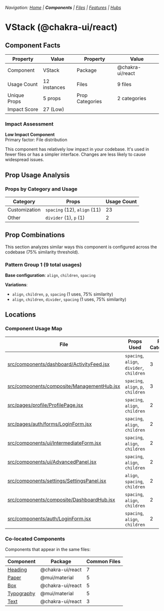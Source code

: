 
*Navigation: [Home](../../index.md) | **Components** | [Files](../../files.md) | [Features](../../features.md) | [Hubs](../../hubs.md)*



# VStack (@chakra-ui/react)

## Component Facts

| Property | Value | Property | Value |
|----------|-------|----------|-------|
| Component | VStack | Package | @chakra-ui/react |
| Usage Count | 12 instances | Files | 9 files |
| Unique Props | 5 props | Prop Categories | 2 categories |
| Impact Score | 27 (Low) | | |

### Impact Assessment

**Low Impact Component**  
Primary factor: File distribution

This component has relatively low impact in your codebase. It&#x27;s used in fewer files or has a simpler interface. Changes are less likely to cause widespread issues.

## Prop Usage Analysis

### Props by Category and Usage

| Category | Props | Usage Count |
|----------|-------|-------------|
| Customization | `spacing` (12), `align` (11) | 23 |
| Other | `divider` (1), `p` (1) | 2 |

## Prop Combinations

This section analyzes similar ways this component is configured across the codebase (75% similarity threshold).

### Pattern Group 1 (9 total usages)

**Base configuration**: `align`, `children`, `spacing`

**Variations**:
- `align`, `children`, `p`, `spacing` (1 uses, 75% similarity)
- `align`, `children`, `divider`, `spacing` (1 uses, 75% similarity)


## Locations

### Component Usage Map

| File | Props Used | Prop Categories |
|------|------------|----------------|
| [src/components/dashboard/ActivityFeed.jsx](https://github.com/star4beam/react-import-analyzer/blob/main/test-project/src/components/dashboard/ActivityFeed.jsx) | `spacing`, `align`, `divider`, `children` | 3 |
| [src/components/composite/ManagementHub.jsx](https://github.com/star4beam/react-import-analyzer/blob/main/test-project/src/components/composite/ManagementHub.jsx) | `spacing`, `align`, `p`, `children` | 3 |
| [src/pages/profile/ProfilePage.jsx](https://github.com/star4beam/react-import-analyzer/blob/main/test-project/src/pages/profile/ProfilePage.jsx) | `spacing`, `align`, `children` | 2 |
| [src/pages/auth/forms/LoginForm.jsx](https://github.com/star4beam/react-import-analyzer/blob/main/test-project/src/pages/auth/forms/LoginForm.jsx) | `spacing`, `align`, `children` | 2 |
| [src/components/ui/IntermediateForm.jsx](https://github.com/star4beam/react-import-analyzer/blob/main/test-project/src/components/ui/IntermediateForm.jsx) | `spacing`, `align`, `children` | 2 |
| [src/components/ui/AdvancedPanel.jsx](https://github.com/star4beam/react-import-analyzer/blob/main/test-project/src/components/ui/AdvancedPanel.jsx) | `spacing`, `align`, `children` | 2 |
| [src/components/settings/SettingsPanel.jsx](https://github.com/star4beam/react-import-analyzer/blob/main/test-project/src/components/settings/SettingsPanel.jsx) | `align`, `spacing`, `children` | 2 |
| [src/components/composite/DashboardHub.jsx](https://github.com/star4beam/react-import-analyzer/blob/main/test-project/src/components/composite/DashboardHub.jsx) | `spacing`, `align`, `children` | 2 |
| [src/components/auth/LoginForm.jsx](https://github.com/star4beam/react-import-analyzer/blob/main/test-project/src/components/auth/LoginForm.jsx) | `spacing`, `align`, `children` | 2 |

### Co-located Components
Components that appear in the same files:

| Component | Package | Common Files |
|-----------|---------|--------------|
| [Heading](../@chakra-ui_react/Heading.md) | @chakra-ui/react | 7 |
| [Paper](../@mui_material/Paper.md) | @mui/material | 5 |
| [Box](../@chakra-ui_react/Box.md) | @chakra-ui/react | 5 |
| [Typography](../@mui_material/Typography.md) | @mui/material | 5 |
| [Text](../@chakra-ui_react/Text.md) | @chakra-ui/react | 3 |
